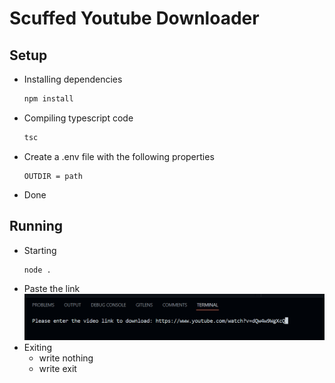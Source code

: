 # Scuffed Youtube Downloader

## Setup

 * Installing dependencies
    ```bash
    npm install
    ```
 * Compiling typescript code
   ```bash
   tsc
   ```
 * Create a .env file with the following properties
    ```env
    OUTDIR = path
    ```
 * Done

## Running

 * Starting
    ```bash
    node .
    ```
 * Paste the link
    ![](./images/paste%20link.PNG)
 * Exiting
    * write nothing
    * write exit
